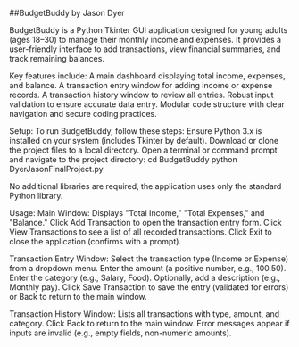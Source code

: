 ##BudgetBuddy by Jason Dyer

BudgetBuddy is a Python Tkinter GUI application designed for young adults (ages 18–30) to manage their monthly income and expenses. It provides a user-friendly interface to add transactions, view financial summaries, and track remaining balances. 

Key features include:
A main dashboard displaying total income, expenses, and balance.
A transaction entry window for adding income or expense records.
A transaction history window to review all entries.
Robust input validation to ensure accurate data entry.
Modular code structure with clear navigation and secure coding practices.

Setup:
To run BudgetBuddy, follow these steps:
Ensure Python 3.x is installed on your system (includes Tkinter by default).
Download or clone the project files to a local directory.
Open a terminal or command prompt and navigate to the project directory:
cd BudgetBuddy
python DyerJasonFinalProject.py

No additional libraries are required, the application uses only the standard Python library.

Usage:
Main Window:
Displays "Total Income," "Total Expenses," and "Balance."
Click Add Transaction to open the transaction entry form.
Click View Transactions to see a list of all recorded transactions.
Click Exit to close the application (confirms with a prompt).

Transaction Entry Window:
Select the transaction type (Income or Expense) from a dropdown menu.
Enter the amount (a positive number, e.g., 100.50).
Enter the category (e.g., Salary, Food).
Optionally, add a description (e.g., Monthly pay).
Click Save Transaction to save the entry (validated for errors) or Back to return to the main window.

Transaction History Window:
Lists all transactions with type, amount, and category.
Click Back to return to the main window.
Error messages appear if inputs are invalid (e.g., empty fields, non-numeric amounts).
